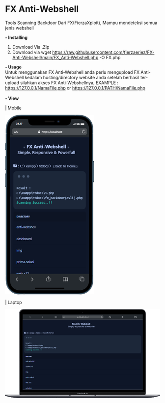 # FX Anti-Webshell
Tools Scanning Backdoor Dari FX(FierzaXploit), Mampu mendeteksi semua jenis webshell

<b>- Installing</b>
1. Download Via .Zip
2. Download via wget https://raw.githubusercontent.com/fierzaeriez/FX-Anti-Webshell/main/FX_Anti-Webshell.php -O FX.php

<b>- Usage</b><br>
Untuk menggunakan FX Anti-Webshell anda perlu mengupload FX Anti-Webshell kedalam hosting/directory website anda setelah berhasil ter-upload
silahkan akses FX Anti-Webshellnya, EXAMPLE : https://127.0.0.1/NamaFile.php or https://127.0.0.1/PATH/NamaFile.php
<br><br>
<b>- View</b><br>
<p>| Mobile</p>
<img src="mobile.png">
<p>| Laptop</p>
<img src="laptop.png">
